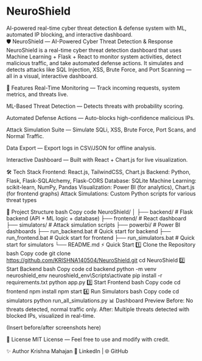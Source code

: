 # NeuroShield
AI-powered real-time cyber threat detection &amp; defense system with ML, automated IP blocking, and interactive dashboard.
<br/>
🛡️ NeuroShield — AI-Powered Cyber Threat Detection & Response
NeuroShield is a real-time cyber threat detection dashboard that uses Machine Learning + Flask + React to monitor system activities, detect malicious traffic, and take automated defense actions.
It simulates and detects attacks like SQL Injection, XSS, Brute Force, and Port Scanning — all in a visual, interactive dashboard.

🚀 Features
Real-Time Monitoring — Track incoming requests, system metrics, and threats live.

ML-Based Threat Detection — Detects threats with probability scoring.

Automated Defense Actions — Auto-blocks high-confidence malicious IPs.

Attack Simulation Suite — Simulate SQLi, XSS, Brute Force, Port Scans, and Normal Traffic.

Data Export — Export logs in CSV/JSON for offline analysis.

Interactive Dashboard — Built with React + Chart.js for live visualization.

🛠️ Tech Stack
Frontend: React.js, TailwindCSS, Chart.js
Backend: Python, Flask, Flask-SQLAlchemy, Flask-CORS
Database: SQLite
Machine Learning: scikit-learn, NumPy, Pandas
Visualization: Power BI (for analytics), Chart.js (for frontend graphs)
Attack Simulations: Custom Python scripts for various threat types

📂 Project Structure
bash
Copy code
NeuroShield/
│
├── backend/           # Flask backend (API + ML logic + database)
├── frontend/          # React dashboard
├── simulators/        # Attack simulation scripts
├── powerbi/           # Power BI dashboards
├── run_backend.bat    # Quick start for backend
├── run_frontend.bat   # Quick start for frontend
├── run_simulators.bat # Quick start for simulators
└── README.md
⚡ Quick Start
1️⃣ Clone the Repository
bash
Copy code
git clone https://github.com/KRISHNA140504/NeuroShield.git
cd NeuroShield
2️⃣ Start Backend
bash
Copy code
cd backend
python -m venv neuroshield_env
neuroshield_env\Scripts\activate
pip install -r requirements.txt
python app.py
3️⃣ Start Frontend
bash
Copy code
cd frontend
npm install
npm start
4️⃣ Run Simulators
bash
Copy code
cd simulators
python run_all_simulations.py
📊 Dashboard Preview
Before: No threats detected, normal traffic only.
After: Multiple threats detected with blocked IPs, visualized in real-time.

(Insert before/after screenshots here)

📜 License
MIT License — Feel free to use and modify with credit.

✨ Author
Krishna Mahajan
🔗 LinkedIn | 🌐 GitHub
